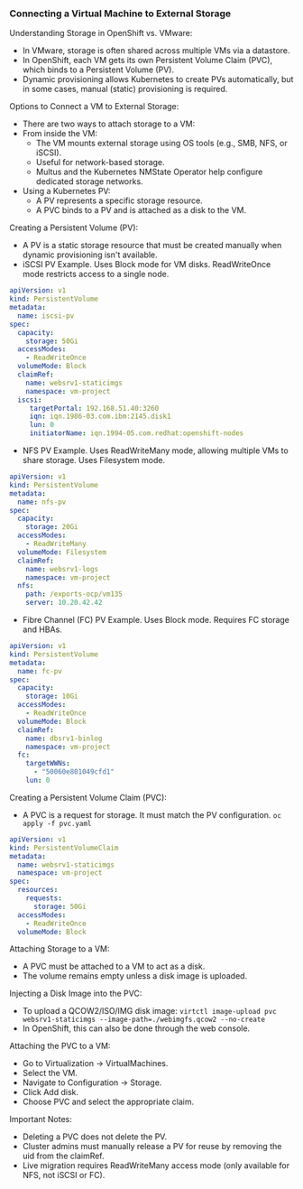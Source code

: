 ### Connecting a Virtual Machine to External Storage

Understanding Storage in OpenShift vs. VMware:
- In VMware, storage is often shared across multiple VMs via a datastore.
- In OpenShift, each VM gets its own Persistent Volume Claim (PVC), which binds to a Persistent Volume (PV).
- Dynamic provisioning allows Kubernetes to create PVs automatically, but in some cases, manual (static) provisioning is required.

Options to Connect a VM to External Storage:
- There are two ways to attach storage to a VM:
- From inside the VM:
  - The VM mounts external storage using OS tools (e.g., SMB, NFS, or iSCSI).
  - Useful for network-based storage.
  - Multus and the Kubernetes NMState Operator help configure dedicated storage networks.
- Using a Kubernetes PV:
  - A PV represents a specific storage resource.
  - A PVC binds to a PV and is attached as a disk to the VM.

Creating a Persistent Volume (PV):
- A PV is a static storage resource that must be created manually when dynamic provisioning isn't available.
- iSCSI PV Example. Uses Block mode for VM disks. ReadWriteOnce mode restricts access to a single node.
```yaml
apiVersion: v1
kind: PersistentVolume
metadata:
  name: iscsi-pv
spec:
  capacity:
    storage: 50Gi
  accessModes:
    - ReadWriteOnce
  volumeMode: Block
  claimRef:
    name: websrv1-staticimgs
    namespace: vm-project
  iscsi:
     targetPortal: 192.168.51.40:3260
     iqn: iqn.1986-03.com.ibm:2145.disk1
     lun: 0
     initiatorName: iqn.1994-05.com.redhat:openshift-nodes
```
- NFS PV Example. Uses ReadWriteMany mode, allowing multiple VMs to share storage. Uses Filesystem mode.
```yaml
apiVersion: v1
kind: PersistentVolume
metadata:
  name: nfs-pv
spec:
  capacity:
    storage: 20Gi
  accessModes:
    - ReadWriteMany
  volumeMode: Filesystem
  claimRef:
    name: websrv1-logs
    namespace: vm-project
  nfs:
    path: /exports-ocp/vm135
    server: 10.20.42.42
```
- Fibre Channel (FC) PV Example. Uses Block mode. Requires FC storage and HBAs.
```yaml
apiVersion: v1
kind: PersistentVolume
metadata:
  name: fc-pv
spec:
  capacity:
    storage: 10Gi
  accessModes:
    - ReadWriteOnce
  volumeMode: Block
  claimRef:
    name: dbsrv1-binlog
    namespace: vm-project
  fc:
    targetWWNs:
      - "50060e801049cfd1"
    lun: 0
```

Creating a Persistent Volume Claim (PVC):
- A PVC is a request for storage. It must match the PV configuration. `oc apply -f pvc.yaml`
```yaml
apiVersion: v1
kind: PersistentVolumeClaim
metadata:
  name: websrv1-staticimgs
  namespace: vm-project
spec:
  resources:
    requests:
      storage: 50Gi
  accessModes:
    - ReadWriteOnce
  volumeMode: Block
```

Attaching Storage to a VM:
- A PVC must be attached to a VM to act as a disk.
- The volume remains empty unless a disk image is uploaded.

Injecting a Disk Image into the PVC:
- To upload a QCOW2/ISO/IMG disk image: `virtctl image-upload pvc websrv1-staticimgs --image-path=./webimgfs.qcow2 --no-create`
- In OpenShift, this can also be done through the web console.

Attaching the PVC to a VM:
- Go to Virtualization → VirtualMachines.
- Select the VM.
- Navigate to Configuration → Storage.
- Click Add disk.
- Choose PVC and select the appropriate claim.

Important Notes:
- Deleting a PVC does not delete the PV.
- Cluster admins must manually release a PV for reuse by removing the uid from the claimRef.
- Live migration requires ReadWriteMany access mode (only available for NFS, not iSCSI or FC).
